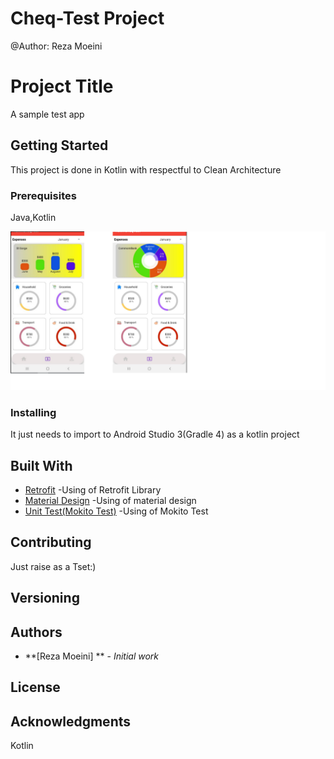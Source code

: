 # Cheq-Test Project
@Author: Reza Moeini

# Project Title

A sample  test app

## Getting Started

This project is done in Kotlin with respectful to Clean Architecture

### Prerequisites

Java,Kotlin


![Main Screen](https://github.com/reza575/CheqTest/blob/master/screenshots/cheq.png)




### Installing

It just needs to import to Android Studio 3(Gradle 4) as a kotlin project

## Built With

* [Retrofit](https://www.vogella.com/tutorials/Retrofit/article.html) -Using of Retrofit Library
* [Material Design](https://developer.android.com/guide/topics/ui/look-and-feel) -Using of material design
* [Unit Test(Mokito Test)](https://www.vogella.com/tutorials/Mockito/article.html) -Using of Mokito Test



## Contributing

Just raise as a Tset:)

## Versioning


## Authors

* **[Reza Moeini] ** - *Initial work* 


## License


## Acknowledgments
Kotlin
